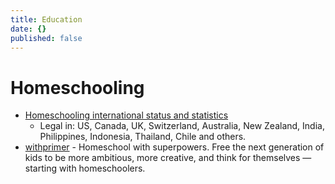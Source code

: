 ```yaml
---
title: Education
date: {}
published: false
---
```


# Homeschooling

* [Homeschooling international status and statistics](https://en.wikipedia.org/wiki/Homeschooling_international_status_and_statistics)
  * Legal in: US, Canada, UK, Switzerland, Australia, New Zealand, India, Philippines, Indonesia, Thailand, Chile and others.
* [withprimer](https://www.withprimer.com/) - Homeschool with superpowers. Free the next generation of kids to be more ambitious, more creative, and think for themselves — starting with homeschoolers.

